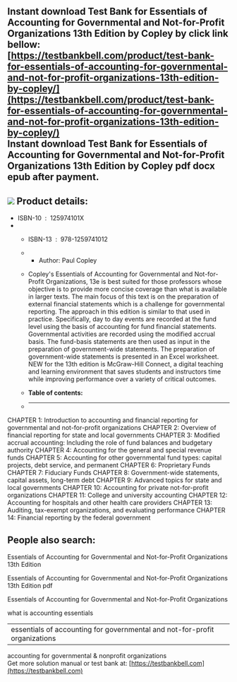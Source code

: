 Instant download **Test Bank for Essentials of Accounting for Governmental and Not-for-Profit Organizations 13th Edition by Copley** by click link bellow:  
[https://testbankbell.com/product/test-bank-for-essentials-of-accounting-for-governmental-and-not-for-profit-organizations-13th-edition-by-copley/](https://testbankbell.com/product/test-bank-for-essentials-of-accounting-for-governmental-and-not-for-profit-organizations-13th-edition-by-copley/)  
**Instant download Test Bank for Essentials of Accounting for Governmental and Not-for-Profit Organizations 13th Edition by Copley pdf docx epub after payment.**
-----------------------------------------------------------------------------------------------------------------------------------------------------------------


![](https://testbankbell.com/wp-content/uploads/2023/05/Test-Bank-Essentials-Of-Accounting-For-Governmental-And-Not-For-Profit-Organizations-13E-Copley.jpg)
**Product details:**
--------------------


* ISBN-10 ‏ : ‎ 125974101X
* * ISBN-13 ‏ : ‎ 978-1259741012
  * * Author: Paul Copley
   
  * Copley's Essentials of Accounting for Governmental and Not-for-Profit Organizations, 13e is best suited for those professors whose objective is to provide more concise coverage than what is available in larger texts. The main focus of this text is on the preparation of external financial statements which is a challenge for governmental reporting. The approach in this edition is similar to that used in practice. Specifically, day to day events are recorded at the fund level using the basis of accounting for fund financial statements. Governmental activities are recorded using the modified accrual basis. The fund-basis statements are then used as input in the preparation of government-wide statements. The preparation of government-wide statements is presented in an Excel worksheet. NEW for the 13th edition is McGraw-Hill Connect, a digital teaching and learning environment that saves students and instructors time while improving performance over a variety of critical outcomes.
  * **Table of contents:**
  * ----------------------
 













CHAPTER 1: Introduction to accounting and financial reporting for governmental and not-for-profit organizations
CHAPTER 2: Overview of financial reporting for state and local governments
CHAPTER 3: Modified accrual accounting: Including the role of fund balances and budgetary authority
CHAPTER 4: Accounting for the general and special revenue funds
CHAPTER 5: Accounting for other governmental fund types: capital projects, debt service, and permanent
CHAPTER 6: Proprietary Funds
CHAPTER 7: Fiduciary Funds
CHAPTER 8: Government-wide statements, capital assets, long-term debt
CHAPTER 9: Advanced topics for state and local governments
CHAPTER 10: Accounting for private not-for-profit organizations
CHAPTER 11: College and university accounting
CHAPTER 12: Accounting for hospitals and other health care providers
CHAPTER 13: Auditing, tax-exempt organizations, and evaluating performance
CHAPTER 14: Financial reporting by the federal government

















**People also search:**
-----------------------


Essentials of Accounting for Governmental and Not-for-Profit Organizations 13th Edition

Essentials of Accounting for Governmental and Not-for-Profit Organizations 13th Edition pdf

Essentials of Accounting for Governmental and Not-for-Profit Organizations

what is accounting essentials


|  |
| --- |
| essentials of accounting for governmental and not-for-profit organizations |


accounting for governmental & nonprofit organizations  
 Get more solution manual or test bank at: [https://testbankbell.com](https://testbankbell.com)
